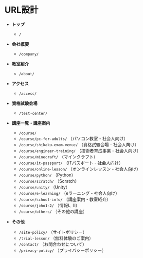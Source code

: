 # URL設計

- **トップ**
  - `/`

- **会社概要**
  - `/company/`

- **教室紹介**
  - `/about/`

- **アクセス**
  - `/access/`

- **資格試験会場**
  - `/test-center/`

- **講座一覧・講座案内**
  - `/course/`
  - `/course/pc-for-adults/` （パソコン教室 - 社会人向け）
  - `/course/shikaku-exam-venue/` （資格試験会場 - 社会人向け）
  - `/course/engineer-training/` （技術者育成事業 - 社会人向け）
  - `/course/minecraft/` （マインクラフト）
  - `/course/it-passport/` （ITパスポート - 社会人向け）
  - `/course/online-lesson/` （オンラインレッスン - 社会人向け）
  - `/course/python/` （Python）
  - `/course/scratch/` （Scratch）
  - `/course/unity/` （Unity）
  - `/course/e-learning/` （eラーニング - 社会人向け）
  - `/course/school-info/` （講座案内 - 教室紹介）
  - `/course/joho1-2/` （情報Ⅰ、Ⅱ）
  - `/course/others/` （その他の講座）

- **その他**
  - `/site-policy/` （サイトポリシー）
  - `/trial-lesson/` （無料体験のご案内）
  - `/contact/` （お問合わせについて）
  - `/privacy-policy/` （プライバシーポリシー）